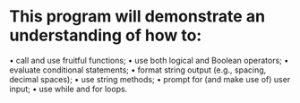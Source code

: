 # This program will demonstrate an understanding of how to:
• call and use fruitful functions;
• use both logical and Boolean operators;
• evaluate conditional statements;
• format string output (e.g., spacing, decimal spaces);
• use string methods;
• prompt for (and make use of) user input;
• use while and for loops.
